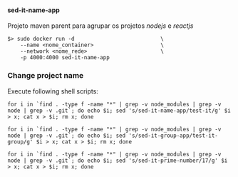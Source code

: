 #### sed-it-name-app

Projeto maven parent para agrupar os projetos *nodejs* e *reactjs*

```
$> sudo docker run -d                           \
    --name <nome_container>                     \
    --network <nome_rede>                       \
    -p 4000:4000 sed-it-name-app
```

### Change project name

Execute following shell scripts:
```
for i in `find . -type f -name "*" | grep -v node_modules | grep -v node | grep -v .git`; do echo $i; sed 's/sed-it-name-app/test-it/g' $i > x; cat x > $i; rm x; done
```

```
for i in `find . -type f -name "*" | grep -v node_modules | grep -v node | grep -v .git`; do echo $i; sed 's/sed-it-group-app/test-it-group/g' $i > x; cat x > $i; rm x; done
```

```
for i in `find . -type f -name "*" | grep -v node_modules | grep -v node | grep -v .git`; do echo $i; sed 's/sed-it-prime-number/17/g' $i > x; cat x > $i; rm x; done
```
